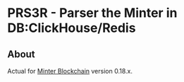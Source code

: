 # PRS3R - Parser the Minter in DB:ClickHouse/Redis

## About

Actual for [Minter Blockchain](https://minter.network) version 0.18.x.
